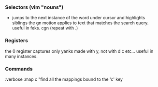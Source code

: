 ### Selectors (vim "nouns")
* jumps to the next instance of the word under cursor and highlights siblings
the gn motion applies to text that matches the search query. useful in feks. cgn (repeat with .)

### Registers
the 0 register captures only yanks made with y, not with d c etc... useful in many instances.

### Commands
:verbose :map c "find all the mappings bound to the 'c' key
